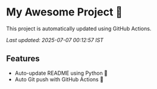 # My Awesome Project 🚀

This project is automatically updated using GitHub Actions.

_Last updated: 2025-07-07 00:12:57 IST_

## Features
- Auto-update README using Python 🐍
- Auto Git push with GitHub Actions 🤖
